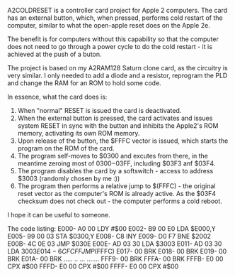 A2COLDRESET is a controller card project for Apple 2 computers. The card has an external button, which, when pressed, performs cold restart of the computer, similar to what the open-apple reset does on the Apple 2e.

The benefit is for computers without this capability so that the computer does not need to go through a power cycle to do the cold restart - it is achieved at the push of a buton.

The project is based on my A2RAM128 Saturn clone card, as the circuitry is very similar. I only needed to add a diode and a resistor, reprogram the PLD and change the RAM for an ROM to hold some code.

In essence, what the card does is:

1. When "normal" RESET is issued the card is deactivated.
2. When the external button is pressed, the card activates and issues system RESET in sync with the button and inhibits the Apple2's ROM memory, activating its own ROM memory.
3. Upon release of the button, the $FFFC vector is issued, which starts the program on the ROM of the card.
4. The program self-moves to $0300 and excutes from there, in the meantime zeroing most of $0300-$03FF, including $03F3 anf $03F4.
5. The program disables the card by a softswitch - access to address $3003 (randomly chosen by me :))
6. The program then performs a relative jump to $(FFFC) - the original reset vector as the computer's ROM is already active. As the $03F4 checksum does not check out - the computer performs a cold reboot.

I hope it can be useful to someone.

The code listing:
E000-   A0 00       LDY   #$00
E002-   B9 00 E0    LDA   $E000,Y
E005-   99 00 03    STA   $0300,Y
E008-   C8          INY
E009-   D0 F7       BNE   $2002
E00B-   4C 0E 03    JMP   $030E
E00E-   AD 03 30    LDA   $3003
E011-   AD 03 30    LDA   $3003
E014-   6C FC FF    JMP   ($FFFC)
E017-   00          BRK
E018-   00          BRK
E019-   00          BRK
E01A-   00          BRK
.....   ..          ...   .......
FFF9-   00          BRK
FFFA-   00          BRK
FFFB-   E0 00       CPX   #$00
FFFD-   E0 00       CPX   #$00
FFFF-   E0 00       CPX   #$00
